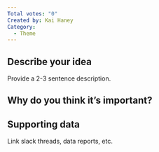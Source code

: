 ```yaml
---
Total votes: "0"
Created by: Kai Haney
Category:
  - Theme
---
```

## Describe your idea
Provide a 2-3 sentence description.
  
## Why do you think it’s important?
## Supporting data
Link slack threads, data reports, etc.